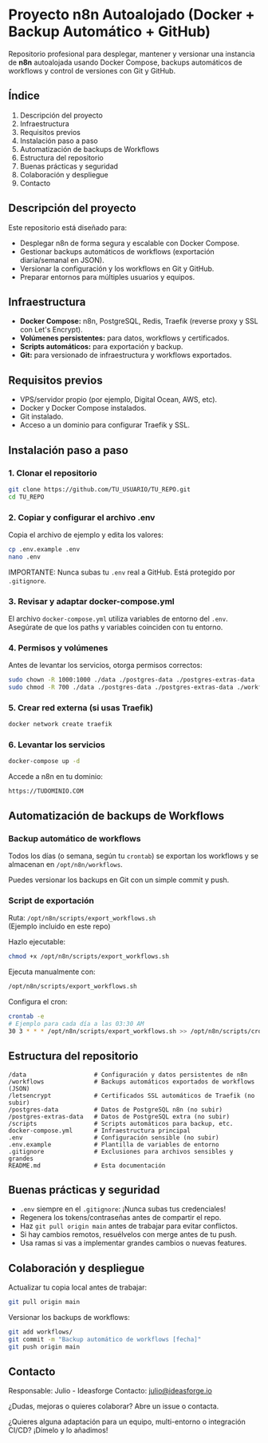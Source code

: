 # Proyecto n8n Autoalojado (Docker + Backup Automático + GitHub)

Repositorio profesional para desplegar, mantener y versionar una instancia de **n8n** autoalojada usando Docker Compose, backups automáticos de workflows y control de versiones con Git y GitHub.

## Índice
1. Descripción del proyecto
2. Infraestructura
3. Requisitos previos
4. Instalación paso a paso
5. Automatización de backups de Workflows
6. Estructura del repositorio
7. Buenas prácticas y seguridad
8. Colaboración y despliegue
9. Contacto

## Descripción del proyecto

Este repositorio está diseñado para:

- Desplegar n8n de forma segura y escalable con Docker Compose.
- Gestionar backups automáticos de workflows (exportación diaria/semanal en JSON).
- Versionar la configuración y los workflows en Git y GitHub.
- Preparar entornos para múltiples usuarios y equipos.

## Infraestructura

- **Docker Compose:** n8n, PostgreSQL, Redis, Traefik (reverse proxy y SSL con Let's Encrypt).
- **Volúmenes persistentes:** para datos, workflows y certificados.
- **Scripts automáticos:** para exportación y backup.
- **Git:** para versionado de infraestructura y workflows exportados.

## Requisitos previos

- VPS/servidor propio (por ejemplo, Digital Ocean, AWS, etc).
- Docker y Docker Compose instalados.
- Git instalado.
- Acceso a un dominio para configurar Traefik y SSL.

## Instalación paso a paso

### 1. Clonar el repositorio

```bash
git clone https://github.com/TU_USUARIO/TU_REPO.git
cd TU_REPO
```

### 2. Copiar y configurar el archivo .env

Copia el archivo de ejemplo y edita los valores:

```bash
cp .env.example .env
nano .env
```
IMPORTANTE: Nunca subas tu `.env` real a GitHub. Está protegido por `.gitignore`.

### 3. Revisar y adaptar docker-compose.yml

El archivo `docker-compose.yml` utiliza variables de entorno del `.env`. Asegúrate de que los paths y variables coinciden con tu entorno.

### 4. Permisos y volúmenes

Antes de levantar los servicios, otorga permisos correctos:

```bash
sudo chown -R 1000:1000 ./data ./postgres-data ./postgres-extras-data ./workflows
sudo chmod -R 700 ./data ./postgres-data ./postgres-extras-data ./workflows
```

### 5. Crear red externa (si usas Traefik)

```bash
docker network create traefik
```

### 6. Levantar los servicios

```bash
docker-compose up -d
```

Accede a n8n en tu dominio:

```
https://TUDOMINIO.COM
```

## Automatización de backups de Workflows

### Backup automático de workflows

Todos los días (o semana, según tu `crontab`) se exportan los workflows y se almacenan en `/opt/n8n/workflows`.

Puedes versionar los backups en Git con un simple commit y push.

### Script de exportación

Ruta: `/opt/n8n/scripts/export_workflows.sh`  
(Ejemplo incluido en este repo)

Hazlo ejecutable:

```bash
chmod +x /opt/n8n/scripts/export_workflows.sh
```

Ejecuta manualmente con:

```bash
/opt/n8n/scripts/export_workflows.sh
```

Configura el cron:

```bash
crontab -e
# Ejemplo para cada día a las 03:30 AM
30 3 * * * /opt/n8n/scripts/export_workflows.sh >> /opt/n8n/scripts/cron_export.log 2>&1
```

## Estructura del repositorio

```
/data                   # Configuración y datos persistentes de n8n
/workflows              # Backups automáticos exportados de workflows (JSON)
/letsencrypt            # Certificados SSL automáticos de Traefik (no subir)
/postgres-data          # Datos de PostgreSQL n8n (no subir)
/postgres-extras-data   # Datos de PostgreSQL extra (no subir)
/scripts                # Scripts automáticos para backup, etc.
docker-compose.yml      # Infraestructura principal
.env                    # Configuración sensible (no subir)
.env.example            # Plantilla de variables de entorno
.gitignore              # Exclusiones para archivos sensibles y grandes
README.md               # Esta documentación
```

## Buenas prácticas y seguridad

- `.env` siempre en el `.gitignore`: ¡Nunca subas tus credenciales!
- Regenera los tokens/contraseñas antes de compartir el repo.
- Haz `git pull origin main` antes de trabajar para evitar conflictos.
- Si hay cambios remotos, resuélvelos con merge antes de tu push.
- Usa ramas si vas a implementar grandes cambios o nuevas features.

## Colaboración y despliegue

Actualizar tu copia local antes de trabajar:

```bash
git pull origin main
```

Versionar los backups de workflows:

```bash
git add workflows/
git commit -m "Backup automático de workflows [fecha]"
git push origin main
```

## Contacto

Responsable: Julio - Ideasforge
Contacto: julio@ideasforge.io

¿Dudas, mejoras o quieres colaborar? Abre un issue o contacta.

¿Quieres alguna adaptación para un equipo, multi-entorno o integración CI/CD? ¡Dímelo y lo añadimos!
